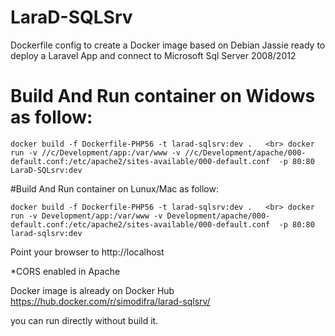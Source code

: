 # LaraD-SQLSrv

Dockerfile config to create a Docker image based on Debian Jassie ready to deploy a Laravel App and connect to Microsoft Sql Server 2008/2012

# Build And Run container on Widows as follow:

`docker build -f Dockerfile-PHP56 -t larad-sqlsrv:dev .   <br>
docker run -v //c/Development/app:/var/www -v //c/Development/apache/000-default.conf:/etc/apache2/sites-available/000-default.conf  -p 80:80 LaraD-SQLsrv:dev`

#Build And Run container on Lunux/Mac as follow:

`docker build -f Dockerfile-PHP56 -t larad-sqlsrv:dev .   <br>
docker run -v Development/app:/var/www -v Development/apache/000-default.conf:/etc/apache2/sites-available/000-default.conf  -p 80:80 larad-sqlsrv:dev   `

Point your browser to http://localhost

*CORS enabled in Apache

Docker image is already on Docker Hub 
https://hub.docker.com/r/simodifra/larad-sqlsrv/

you can run directly without build it.
